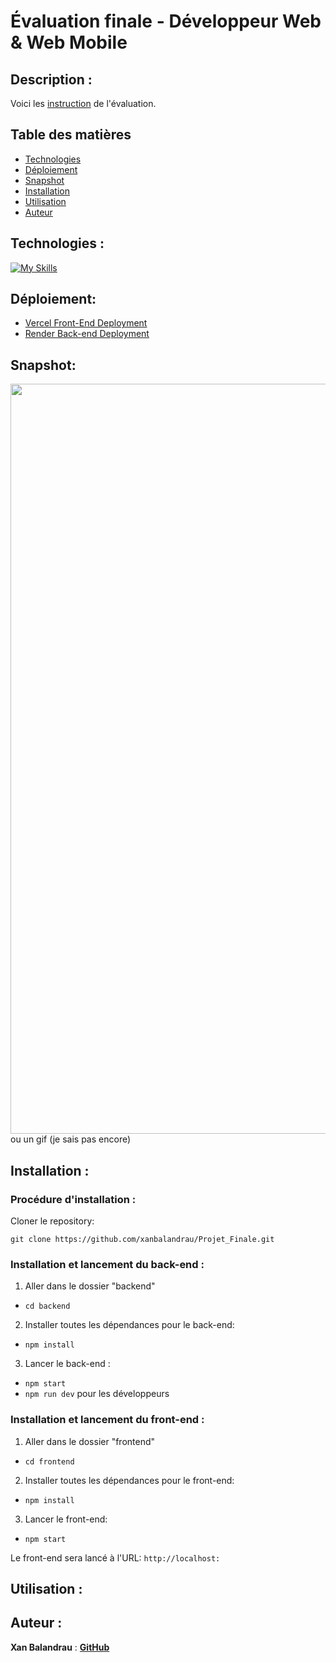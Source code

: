 # Évaluation finale - Développeur Web & Web Mobile

## Description :

Voici les [instruction](/ressources/Eval%20Backend.pdf) de l'évaluation.

## Table des matières

- [Technologies](#technologies)
- [Déploiement](#déploiement)
- [Snapshot](#snapshot)
- [Installation](#installation)
- [Utilisation](#utilisation)
- [Auteur](#auteur)

## Technologies :

[![My Skills](https://skillicons.dev/icons?i=vscode,github,nodejs,express,mongodb,react,vercel)](https://skillicons.dev)

## Déploiement:

- [Vercel Front-End Deployment]()
- [Render Back-end Deployment](https://projet-finale.onrender.com/)

## Snapshot:

<img src="./ressources/" width="1200">
ou un gif (je sais pas encore)

## Installation :

### Procédure d'installation :

Cloner le repository:

`git clone https://github.com/xanbalandrau/Projet_Finale.git`

### Installation et lancement du back-end :

1. Aller dans le dossier "backend"

- `cd backend `

2. Installer toutes les dépendances pour le back-end:

- `npm install`

3. Lancer le back-end :

- `npm start`
- `npm run dev` pour les développeurs

### Installation et lancement du front-end :

1. Aller dans le dossier "frontend"

- `cd frontend`

2. Installer toutes les dépendances pour le front-end:

- `npm install`

3. Lancer le front-end:

- `npm start`

Le front-end sera lancé à l'URL:
`http://localhost:`

## Utilisation :

## Auteur :

**Xan Balandrau** : [**GitHub**](https://github.com/xanbalandrau/)
